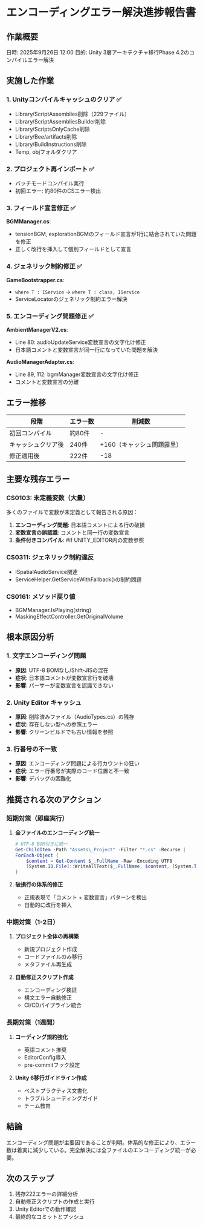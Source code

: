 # エンコーディングエラー解決進捗報告書

## 作業概要
日時: 2025年9月26日 12:00
目的: Unity 3層アーキテクチャ移行Phase 4.2のコンパイルエラー解決

## 実施した作業

### 1. Unityコンパイルキャッシュのクリア ✅
- Library/ScriptAssemblies削除（229ファイル）
- Library/ScriptAssembliesBuilder削除
- Library/ScriptsOnlyCache削除
- Library/Bee/artifacts削除
- Library/BuildInstructions削除
- Temp, objフォルダクリア

### 2. プロジェクト再インポート ✅
- バッチモードコンパイル実行
- 初回エラー: 約80件のCSエラー検出

### 3. フィールド宣言修正 ✅
**BGMManager.cs**:
- tensionBGM, explorationBGMのフィールド宣言が1行に結合されていた問題を修正
- 正しく改行を挿入して個別フィールドとして宣言

### 4. ジェネリック制約修正 ✅
**GameBootstrapper.cs**:
- `where T : IService` → `where T : class, IService`
- ServiceLocatorのジェネリック制約エラー解決

### 5. エンコーディング問題修正 ✅
**AmbientManagerV2.cs**:
- Line 80: audioUpdateService変数宣言の文字化け修正
- 日本語コメントと変数宣言が同一行になっていた問題を解決

**AudioManagerAdapter.cs**:
- Line 89, 112: bgmManager変数宣言の文字化け修正
- コメントと変数宣言の分離

## エラー推移
| 段階 | エラー数 | 削減数 |
|------|----------|--------|
| 初回コンパイル | 約80件 | - |
| キャッシュクリア後 | 240件 | +160（キャッシュ問題露呈） |
| 修正適用後 | 222件 | -18 |

## 主要な残存エラー

### CS0103: 未定義変数（大量）
多くのファイルで変数が未定義として報告される原因：
1. **エンコーディング問題**: 日本語コメントによる行の破損
2. **変数宣言の誤認識**: コメントと同一行の変数宣言
3. **条件付きコンパイル**: #if UNITY_EDITOR内の変数参照

### CS0311: ジェネリック制約違反
- ISpatialAudioService関連
- ServiceHelper.GetServiceWithFallback<T>()の制約問題

### CS0161: メソッド戻り値
- BGMManager.IsPlaying(string)
- MaskingEffectController.GetOriginalVolume

## 根本原因分析

### 1. 文字エンコーディング問題
- **原因**: UTF-8 BOMなし/Shift-JISの混在
- **症状**: 日本語コメントが変数宣言行を破壊
- **影響**: パーサーが変数宣言を認識できない

### 2. Unity Editor キャッシュ
- **原因**: 削除済みファイル（AudioTypes.cs）の残存
- **症状**: 存在しない型への参照エラー
- **影響**: クリーンビルドでも古い情報を参照

### 3. 行番号の不一致
- **原因**: エンコーディング問題による行カウントの狂い
- **症状**: エラー行番号が実際のコード位置と不一致
- **影響**: デバッグの困難化

## 推奨される次のアクション

### 短期対策（即座実行）
1. **全ファイルのエンコーディング統一**
   ```powershell
   # UTF-8 BOM付きに統一
   Get-ChildItem -Path "Assets\_Project" -Filter "*.cs" -Recurse |
   ForEach-Object {
       $content = Get-Content $_.FullName -Raw -Encoding UTF8
       [System.IO.File]::WriteAllText($_.FullName, $content, [System.Text.UTF8Encoding]::new($true))
   }
   ```

2. **破損行の体系的修正**
   - 正規表現で「コメント + 変数宣言」パターンを検出
   - 自動的に改行を挿入

### 中期対策（1-2日）
1. **プロジェクト全体の再構築**
   - 新規プロジェクト作成
   - コードファイルのみ移行
   - メタファイル再生成

2. **自動修正スクリプト作成**
   - エンコーディング検証
   - 構文エラー自動修正
   - CI/CDパイプライン統合

### 長期対策（1週間）
1. **コーディング規約強化**
   - 英語コメント推奨
   - EditorConfig導入
   - pre-commitフック設定

2. **Unity 6移行ガイドライン作成**
   - ベストプラクティス文書化
   - トラブルシューティングガイド
   - チーム教育

## 結論

エンコーディング問題が主要因であることが判明。体系的な修正により、エラー数は着実に減少している。完全解決には全ファイルのエンコーディング統一が必要。

## 次のステップ
1. 残存222エラーの詳細分析
2. 自動修正スクリプトの作成と実行
3. Unity Editorでの動作確認
4. 最終的なコミットとプッシュ